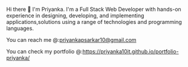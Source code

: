   Hi there 👋 I'm Priyanka. I'm a Full Stack Web Developer with hands-on experience in designing, developing, and implementing applications,solutions using a range of technologies   and  programming languages.

  You can reach me @:priyankapsarkar10@gmail.com 
  
  You can check my portfolio @:https://priyanka10it.github.io/portfolio-priyanka/
